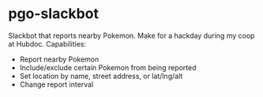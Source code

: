 # pgo-slackbot
Slackbot that reports nearby Pokemon. Make for a hackday during my coop at Hubdoc.
Capabilities:
- Report nearby Pokemon
- Include/exclude certain Pokemon from being reported
- Set location by name, street address, or lat/lng/alt
- Change report interval
